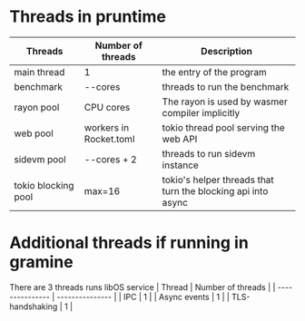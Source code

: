 # Threads in pruntime

| Threads | Number of threads   | Description|
| ------- | --------------- | ------------- |
| main thread | 1  | the entry of the program  |
| benchmark | --cores  | threads to run the benchmark |
| rayon pool | CPU cores  | The rayon is used by wasmer compiler implicitly |
| web pool | workers in Rocket.toml  | tokio thread pool serving the web API |
| sidevm pool | --cores + 2  | threads to run sidevm instance |
| tokio blocking pool | max=16 | tokio's helper threads that turn the blocking api into async |

# Additional threads if running in gramine
There are 3 threads runs libOS service
| Thread | Number of threads |
| --------------- | --------------- |
| IPC             | 1               |
| Async events    | 1               |
| TLS-handshaking | 1               |
